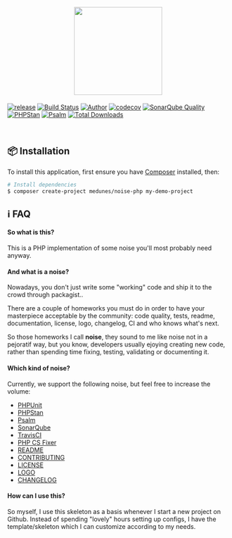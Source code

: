 <h1 align="center">
    <br>
    <img src="https://github.com/medunes/noise-php/blob/master/logo.png" width="200">
</h1>

[![release](https://img.shields.io/packagist/v/medunes/noise-php?style=flat-square)](https://packagist.org/packages/medunes/noise-php)
[![Build Status](https://img.shields.io/travis/medunes/noise-php/master.svg?style=flat-square)](https://travis-ci.org/medunes/noise-php)
[![Author](https://img.shields.io/badge/author-@medunes-blue.svg?style=flat-square)](https://twitter.com/medunes)
[![codecov](https://codecov.io/gh/medunes/noise-php/branch/master/graph/badge.svg)](https://codecov.io/gh/medunes/noise-php/branch)
[![SonarQube Quality](https://sonarcloud.io/api/project_badges/measure?project=MedUnes_noise-php&metric=alert_status)](https://sonarcloud.io/dashboard?id=MedUnes_noise-php)
[![PHPStan](https://img.shields.io/badge/PHPStan-Level%205-brightgreen.svg?style=flat&logo=php)](https://shields.io/#/)
[![Psalm](https://img.shields.io/badge/Psalm-Level%201-brightgreen.svg?style=flat&logo=php)](https://shields.io/#/)
[![Total Downloads](https://img.shields.io/packagist/dt/medunes/noise-php?style=flat-square)](https://packagist.org/packages/medunes/noise-php)

<br>

## 📦 Installation

To install this application, first ensure you have [Composer](https://getcomposer.org/download//) installed, then: 


```bash
# Install dependencies
$ composer create-project medunes/noise-php my-demo-project

```

## ℹ️ FAQ

#### So what is this?
This is a PHP implementation of some noise you'll most probably need anyway.

#### And what is a noise?
Nowadays, you don't just write some "working" code and ship it to the crowd through packagist..

There are a couple of homeworks you must do in order to have your masterpiece acceptable by the community: code quality, tests, readme, documentation, license, logo, changelog, CI and who knows what's next.

So those homeworks I call **noise**, they sound to me like noise not in a pejoratif way, but you know, developers usually ejoying creating new code, rather than spending time fixing, testing, validating or documenting it.

#### Which kind of noise?

Currently, we support the following noise, but feel free to increase the volume:

* [PHPUnit](https://phpunit.de/announcements/phpunit-9.html)
* [PHPStan](https://github.com/phpstan/phpstan)
* [Psalm](https://github.com/vimeo/psalm)
* [SonarQube](https://docs.travis-ci.com/user/sonarcloud/)
* [TravisCI](https://docs.travis-ci.com/user/languages/php/)
* [PHP CS Fixer](https://github.com/FriendsOfPHP/PHP-CS-Fixer#usage)
* [README](https://github.com/medunes/noise-php/blob/master/README.md)
* [CONTRIBUTING](https://github.com/medunes/noise-php/blob/master/CONTRIBUTING.md)
* [LICENSE](https://github.com/medunes/noise-php/blob/master/LICENSE.md)
* [LOGO](https://github.com/medunes/noise-php/blob/master/logo.png)
* [CHANGELOG](https://github.com/medunes/noise-php/blob/master/CHANGELOG.md)

#### How can I use this?

So myself, I use this skeleton as a basis whenever I start a new project on Github. Instead of spending "lovely" hours setting up configs, I have the template/skeleton which I can customize according to my needs.
